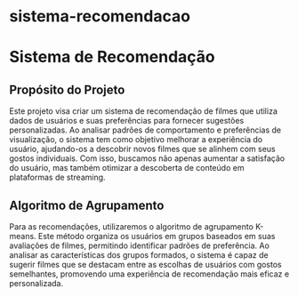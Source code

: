 # sistema-recomendacao
# Sistema de Recomendação

## Propósito do Projeto
Este projeto visa criar um sistema de recomendação de filmes que utiliza dados de usuários e suas preferências para fornecer sugestões personalizadas. Ao analisar padrões de comportamento e preferências de visualização, o sistema tem como objetivo melhorar a experiência do usuário, ajudando-os a descobrir novos filmes que se alinhem com seus gostos individuais. Com isso, buscamos não apenas aumentar a satisfação do usuário, mas também otimizar a descoberta de conteúdo em plataformas de streaming.

## Algoritmo de Agrupamento

Para as recomendações, utilizaremos o algoritmo de agrupamento K-means. Este método organiza os usuários em grupos baseados em suas avaliações de filmes, permitindo identificar padrões de preferência. Ao analisar as características dos grupos formados, o sistema é capaz de sugerir filmes que se destacam entre as escolhas de usuários com gostos semelhantes, promovendo uma experiência de recomendação mais eficaz e personalizada.
